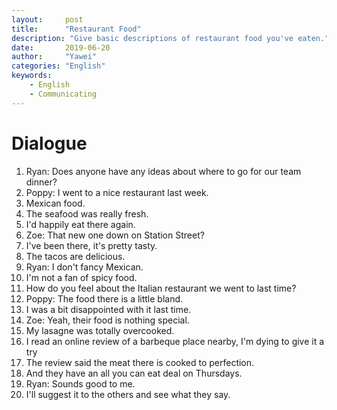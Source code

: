 ```yaml
---
layout:		post
title:		"Restaurant Food"
description: "Give basic descriptions of restaurant food you've eaten."
date:		2019-06-20
author:		"Yawei"
categories: "English"
keywords:
    - English
    - Communicating
---
```


# Dialogue

1. Ryan: Does anyone have any ideas about where to go for our team dinner?
2. Poppy: I went to a nice restaurant last week.
3. Mexican food.
4. The seafood was really fresh.
5. I'd happily eat there again.
6. Zoe: That new one down on Station Street?
7. I've been there, it's pretty tasty.
8. The tacos are delicious.
9. Ryan: I don't fancy Mexican.
10. I'm not a fan of spicy food.
11. How do you feel about the Italian restaurant we went to last time?
12. Poppy: The food there is a little bland.
13. I was a bit disappointed with it last time.
14. Zoe: Yeah, their food is nothing special.
15. My lasagne was totally overcooked.
16. I read an online review of a barbeque place nearby, I'm dying to give it a try
17. The review said the meat there is cooked to perfection.
18. And they have an all you can eat deal on Thursdays.
19. Ryan: Sounds good to me.
20. I'll suggest it to the others and see what they say.